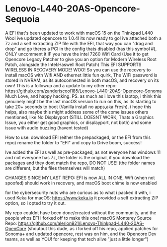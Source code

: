 # Lenovo-L440-20AS-Opencore-Sequoia
A EFI that's been updated to work with macOS 15 on the Thinkpad L440 
Woo! ive updated opencore to 1.0.4! its now ready to go! 
ive attached both a 7z and a self extracting ZIP file with the EFI, that way you can "drag and drop" and go
theres a PCI in the config thats disabled (has this symbol #), ONLY uncomment it IF you have the intel 7260 Wifi Card (Use it to get Opencore Legacy Patcher to give you an option for Modern Wireless Root Patch, alongside the Intel:Haswell Root Patch)
This EFI SUPPORTS WIRELESS IN RECOVERY MODE! WOO! So you can use the recovery to install macOS with Wifi AND ethernet 
little fun quirk, The WiFi password is stored in NVRAM, as its autoconnected in both macOS, and recovery on its own!
This is a followup and a update to my other repo: https://github.com/zanderiscool185/Lenovo-L440-20AS-Opencore-Sonoma
Much Love, and happy hacking.
PS. as much as i love this laptop, i think this genuinely might be the last macOS version to run on this, as its starting to take 20+ seconds to  boot (Vanilla install no apps,aka Fresh).
i hope this helps, also maybe this might address some of the come issues others mentioned, like No Displayport (STILL DOESNT WORK, Thats a Graphics Issue, you either get good graphics, or displayport, not both) and some issue with audio buzzing (havent tested)


How to use:
download EFI (either the prepackaged, or the EFI from this repo) rename the folder to "EFI" and copy to Drive
boom, success!

Ive added the EFI as well as pre-packaged, as not everyone has windows 11 and not everyone has 7z, the folder is the original, if you download the packages and they dont match the repo, DO NOT USE! (the folder names are different, but the files themselves will match)


CHANGES SINCE MY LAST REPO: EFI is now ALL IN ONE, Wifi (when not spoofed) should work in recovery, and macOS boot chime is now enabled

for the cybersecurity nuts who are curious as to what i packed it with, i used Keka for macOS: https://www.keka.io 
it provided a self extracting ZIP option, so i opted to try it out.

My repo couldnt have been done/created without the community, and the people whos EFI i forked off to make this one! 
macOS Monterey Source Repo: https://github.com/alerion921/Lenovo-Thinkpad-L440-20AS-OpenCore (shoutout this dude, as i forked off his repo, applied patches for Sonoma+ and updated opencore, rest was on him, and the Opencore Dev teams, as well as YOU! for keeping that tech alive "just a little longer")
